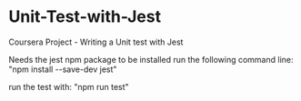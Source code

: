 # Unit-Test-with-Jest
Coursera Project - Writing a Unit test with Jest

Needs the jest npm package to be installed
run the following command line:
"npm install --save-dev jest"

run the test with:
 "npm run test" 
